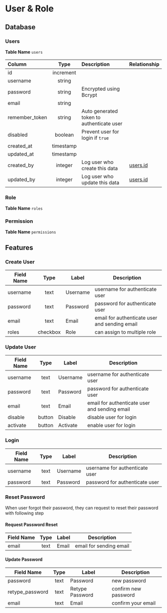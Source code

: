 # User & Role

## Database

### Users

**Table Name** `users`

| Column         |   Type    | Description                              | Relationship                             |
| :------------- | :-------: | :--------------------------------------- | ---------------------------------------- |
| id             | increment |                                          |                                          |
| username       |  string   |                                          |                                          |
| password       |  string   | Encrypted using Bcrypt                   |                                          |
| email          |  string   |                                          |                                          |
| remember_token |  string   | Auto generated token to authenticate user |                                          |
| disabled       |  boolean  | Prevent user for login if `true`         |                                          |
| created_at     | timestamp |                                          |                                          |
| updated_at     | timestamp |                                          |                                          |
| created_by     |  integer  | Log user who create this data            | [users.id](/modules/user-and-role?id=users) |
| updated_by     |  integer  | Log user who update this data            | [users.id](/modules/user-and-role?id=users) |

### Role

**Table Name** `roles`

### Permission

**Table Name** `permissions`

## Features

### Create User

| Field Name |   Type   | Label    | Description                              |
| ---------- | :------: | -------- | ---------------------------------------- |
| username   |   text   | Username | username for authenticate user           |
| password   |   text   | Password | password for authenticate user           |
| email      |   text   | Email    | email for authenticate user and sending email |
| roles      | checkbox | Role     | can assign to multiple role              |

### Update User

| Field Name |  Type  | Label    | Description                              |
| ---------- | :----: | -------- | ---------------------------------------- |
| username   |  text  | Username | username for authenticate user           |
| password   |  text  | Password | password for authenticate user           |
| email      |  text  | Email    | email for authenticate user and sending email |
| disable    | button | Disable  | disable user for login                   |
| activate   | button | Activate | enable user for login                    |

### Login

| Field Name | Type | Label    | Description                    |
| ---------- | :--: | -------- | ------------------------------ |
| username   | text | Username | username for authenticate user |
| password   | text | Password | password for authenticate user |

### Reset Password

When user forgot their password, they can request to reset their password with following step

#### Request Password Reset

| Field Name | Type | Label    | Description                              |
| ---------- | :--: | -------- | ----------------------- |
| email      | text | Email    | email for sending email |

#### Update Password

| Field Name      | Type | Label           | Description          |
| --------------- | :--: | --------------- | -------------------- |
| password        | text | Password        | new password         |
| retype_password | text | Retype Password | confirm new password |
| email           | text | Email           | confirm your email   |
